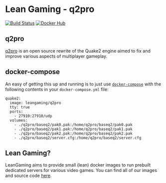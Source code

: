 # Lean Gaming - q2pro

[![Build Status](https://travis-ci.org/leangaming/q2pro.svg?branch=master)](https://travis-ci.org/leangaming/q2pro)
[![Docker Hub](https://img.shields.io/docker/pulls/leangaming/q2pro.svg)](https://hub.docker.com/r/leangaming/q2pro)

## q2pro

[q2pro](http://skuller.net/q2pro/) is an open source rewrite of the Quake2 engine aimed to fix and improve various aspects of multiplayer gameplay.

## docker-compose

An easy of getting this up and running is to just use [`docker-compose`](https://docs.docker.com/compose/overview/) with the following contents in your `docker-compose.yml` file:

```
quake2:
  image: leangaming/q2pro
  tty: true
  ports:
    - 27910:27910/udp
  volumes:
    - ./q2pro/baseq2/pak0.pak:/home/q2pro/baseq2/pak0.pak
    - ./q2pro/baseq2/pak1.pak:/home/q2pro/baseq2/pak1.pak
    - ./q2pro/baseq2/pak2.pak:/home/q2pro/baseq2/pak2.pak
    - ./q2pro/baseq2/server.cfg:/home/q2pro/baseq2/server.cfg
```

## Lean Gaming?

LeanGaming aims to provide small (lean) docker images to run prebuilt dedicated servers for various video games. You can find all of our images and source code [here](https://github.com/leangaming).
